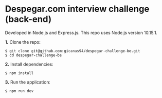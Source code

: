 # Despegar.com interview challenge (back-end)

Developed in Node.js and Express.js. This repo uses Node.js version 10.15.1.

**1.** Clone the repo:

```
$ git clone git@github.com:gicanas94/despegar-challenge-be.git
$ cd despegar-challenge-be
```

**2.** Install dependencies:

```
$ npm install
```

**3.** Run the application:

```
$ npm run dev
```
